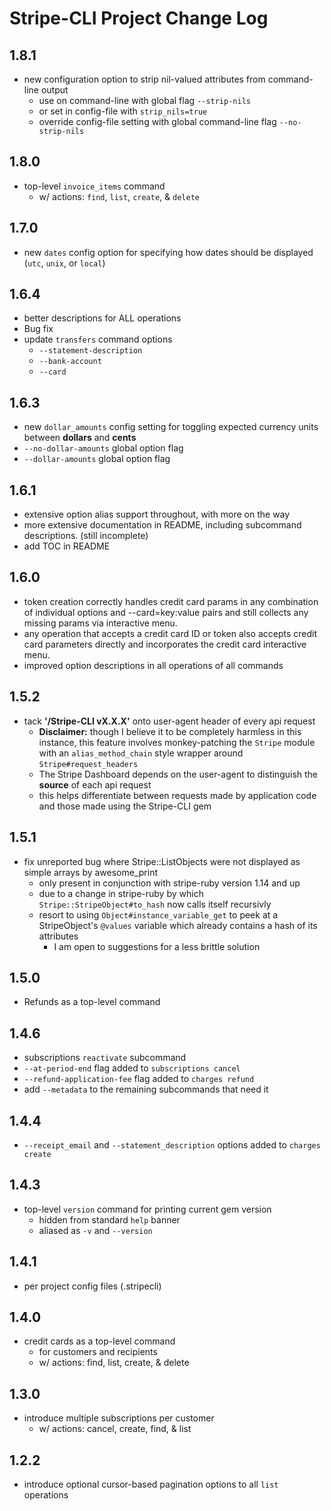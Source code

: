# Stripe-CLI Project Change Log

## 1.8.1

 - new configuration option to strip nil-valued attributes from command-line output
   - use on command-line with global flag `--strip-nils`
   - or set in config-file with `strip_nils=true`
   - override config-file setting with global command-line flag `--no-strip-nils`

## 1.8.0

 - top-level `invoice_items` command
   - w/ actions: `find`, `list`, `create`, & `delete`

## 1.7.0

- new `dates` config option for specifying how dates should be displayed (`utc`, `unix`, or `local`)

## 1.6.4

 - better descriptions for ALL operations
 - Bug fix
 - update `transfers` command options
   - `--statement-description`
   - `--bank-account`
   - `--card`

## 1.6.3

 - new `dollar_amounts` config setting for toggling expected currency units between **dollars** and **cents**
 - `--no-dollar-amounts` global option flag
 - `--dollar-amounts` global option flag

## 1.6.1

 - extensive option alias support throughout, with more on the way
 - more extensive documentation in README, including subcommand descriptions. (still incomplete)
 - add TOC in README

## 1.6.0

 - token creation correctly handles credit card params in any combination of individual options and --card=key:value pairs and still collects any missing params via interactive menu.
 - any operation that accepts a credit card ID or token also accepts credit card parameters directly and incorporates the credit card interactive menu.
 - improved option descriptions in all operations of all commands

## 1.5.2

 - tack **'/Stripe-CLI vX.X.X'** onto user-agent header of every api request
   - **Disclaimer:** though I believe it to be completely harmless in this instance, this feature involves monkey-patching the `Stripe` module with an `alias_method_chain` style wrapper around `Stripe#request_headers`
   - The Stripe Dashboard depends on the user-agent to distinguish the **source** of each api request
   - this helps differentiate between requests made by application code and those made using the Stripe-CLI gem


## 1.5.1

 - fix unreported bug where Stripe::ListObjects were not displayed as simple arrays by awesome_print
   - only present in conjunction with stripe-ruby version 1.14 and up
   - due to a change in stripe-ruby by which `Stripe::StripeObject#to_hash` now calls itself recursivly
   - resort to using `Object#instance_variable_get` to peek at a StripeObject's `@values` variable which already contains a hash of its attributes
     - I am open to suggestions for a less brittle solution

## 1.5.0

 - Refunds as a top-level command

## 1.4.6

 - subscriptions `reactivate` subcommand
 - `--at-period-end` flag added to `subscriptions cancel`
 - `--refund-application-fee` flag added to `charges refund`
 - add `--metadata` to the remaining subcommands that need it

## 1.4.4

 - `--receipt_email` and `--statement_description` options added to `charges create`

## 1.4.3

 - top-level `version` command for printing current gem version
   - hidden from standard `help` banner
   - aliased as `-v` and `--version`

## 1.4.1

 - per project config files (.stripecli)

## 1.4.0

 - credit cards as a top-level command
   - for customers and recipients
   - w/ actions: find, list, create, & delete

## 1.3.0

  - introduce multiple subscriptions per customer
    - w/ actions: cancel, create, find, & list

## 1.2.2

  - introduce optional cursor-based pagination options to all `list` operations